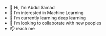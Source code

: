 - 👋 Hi, I’m Abdul Samad
- 👀 I’m interested in Machine Learning
- 🌱 I’m currently learning deep learning 
- 💞️ I’m looking to collaborate with new peoples
- 📫 reach me

<!---
a-samad0055/a-samad0055 is a ✨ special ✨ repository because its `README.md` (this file) appears on your GitHub profile.
You can click the Preview link to take a look at your changes.
--->
